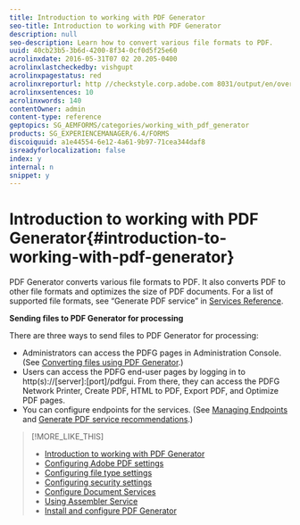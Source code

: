```yaml
---
title: Introduction to working with PDF Generator
seo-title: Introduction to working with PDF Generator
description: null
seo-description: Learn how to convert various file formats to PDF.
uuid: 40cb23b5-3b6d-4200-8f34-0cf0d5f25e60
acrolinxdate: 2016-05-31T07 02 20.205-0400
acrolinxlastcheckedby: vishgupt
acrolinxpagestatus: red
acrolinxreporturl: http //checkstyle.corp.adobe.com 8031/output/en/overview_5_admin_5e12de0b318c6865_2346_report.xml
acrolinxsentences: 10
acrolinxwords: 140
contentOwner: admin
content-type: reference
geptopics: SG_AEMFORMS/categories/working_with_pdf_generator
products: SG_EXPERIENCEMANAGER/6.4/FORMS
discoiquuid: a1e44554-6e12-4a61-9b97-71cea344daf8
isreadyforlocalization: false
index: y
internal: n
snippet: y
---
```


# Introduction to working with PDF Generator{#introduction-to-working-with-pdf-generator}

PDF Generator converts various file formats to PDF. It also converts PDF to other file formats and optimizes the size of PDF documents. For a list of supported file formats, see “Generate PDF service” in [Services Reference](http://www.adobe.com/go/learn_aemforms_services_63).

**Sending files to PDF Generator for processing**

There are three ways to send files to PDF Generator for processing:

* Administrators can access the PDFG pages in Administration Console. (See [Converting files using PDF Generator](../../../forms/using/admin-help/converting-files-using-pdf-generator.md).)
* Users can access the PDFG end-user pages by logging in to http(s)://[server]:[port]/pdfgui. From there, they can access the PDFG Network Printer, Create PDF, HTML to PDF, Export PDF, and Optimize PDF pages.
* You can configure endpoints for the services. (See [Managing Endpoints](/forms/using/admin-help/topics/managing-endpoints) and [Generate PDF service recommendations](../../../forms/using/admin-help/configuring-watched-folder-endpoints.md#generate-pdf-service-recommendations).) [](../../../forms/using/admin-help/overview-5.md#main-pars-header)

>[!MORE_LIKE_THIS]
>
>* [Introduction to working with PDF Generator](../../../forms/using/admin-help/overview-5.md)
>* [Configuring Adobe PDF settings](../../../forms/using/admin-help/configuring-pdf-settings.md)
>* [Configuring file type settings](../../../forms/using/admin-help/configuring-file-type-settings.md)
>* [Configuring security settings](../../../forms/using/admin-help/configuring-security-settings.md)
>* [Configure Document Services](/forms/using/configuring-document-services)
>* [Using Assembler Service](../../../forms/using/assembler-service.md)
>* [Install and configure PDF Generator](/forms/using/install-configure-pdf-generator)
